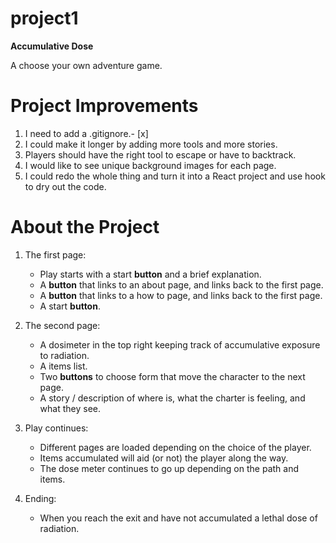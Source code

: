 # project1

**Accumulative Dose**

A choose your own adventure game.

# Project Improvements
1. I need to add a .gitignore.- [x] 
2. I could make it longer by adding more tools and more stories.
3. Players should have the right tool to escape or have to backtrack.
4. I would like to see unique background images for each page.
5. I could redo the whole thing and turn it into a React project and use hook to dry out the code.

# About the Project
1. The first page:
   * Play starts with a start **button** and a brief explanation.
   * A **button** that links to an about page, and links back to the first page.
   * A **button** that links to a how to page, and links back to the first page.
   * A start **button**.

2. The second page:
   * A dosimeter in the top right keeping track of accumulative exposure to radiation.
   * A items list.
   * Two **buttons** to choose form that move the character to the next page.
   * A story / description of where is, what the charter is feeling, and what they see.

3. Play continues:
   * Different pages are loaded depending on the choice of the player.
   * Items accumulated will aid (or not) the player along the way.
   * The dose meter continues to go up depending on the path and items.

2. Ending:
   * When you reach the exit and have not accumulated a lethal dose of radiation.
